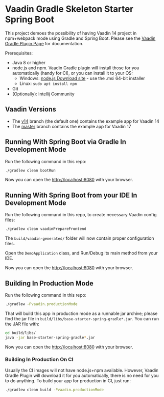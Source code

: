 # Vaadin Gradle Skeleton Starter Spring Boot

This project demoes the possibility of having Vaadin 14 project in npm+webpack
mode using Gradle and Spring Boot. Please see the [Vaadin Gradle Plugin Page](https://github.com/vaadin/vaadin-gradle-plugin)
for documentation.

Prerequisites:
* Java 8 or higher
* node.js and npm. Vaadin Gradle plugin will install those for you 
  automatically (handy for CI), or you can install it to your OS:
  * Windows: [node.js Download site](https://nodejs.org/en/download/) - use the .msi 64-bit installer
  * Linux: `sudo apt install npm`
* Git
* (Optionally): Intellij Community

## Vaadin Versions

* The [v14](https://github.com/vaadin/base-starter-spring-gradle) branch (the default one)
  contains the example app for Vaadin 14
* The [master](https://github.com/vaadin/base-starter-spring-gradle/tree/master) branch
  contains the example app for Vaadin 17

## Running With Spring Boot via Gradle In Development Mode

Run the following command in this repo:

```bash
./gradlew clean bootRun
```

Now you can open the [http://localhost:8080](http://localhost:8080) with your browser.

## Running With Spring Boot from your IDE In Development Mode

Run the following command in this repo, to create necessary Vaadin config files:

```bash
./gradlew clean vaadinPrepareFrontend
```

The `build/vaadin-generated/` folder will now contain proper configuration files.

Open the `DemoApplication` class, and Run/Debug its main method from your IDE.

Now you can open the [http://localhost:8080](http://localhost:8080) with your browser.

## Building In Production Mode

Run the following command in this repo:

```bash
./gradlew -Pvaadin.productionMode
```

That will build this app in production mode as a runnable jar archive; please find the
jar file in `build/libs/base-starter-spring-gradle*.jar`. You can run the JAR file
with:

```bash
cd build/libs/
java -jar base-starter-spring-gradle*.jar
```

Now you can open the [http://localhost:8080](http://localhost:8080) with your browser.

### Building In Production On CI

Usually the CI images will not have node.js+npm available. However, Vaadin Gradle Plugin
will download it for you automatically, there is no need for you to do anything.
To build your app for production in CI, just run:

```bash
./gradlew clean build -Pvaadin.productionMode
```
